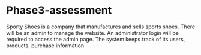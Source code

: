 # Phase3-assessment
Sporty Shoes is a company that manufactures and sells sports 
shoes. There will be an admin to manage the website. An administrator login will be required 
to access the admin page. The system keeps track of its users, products, purchase 
information
